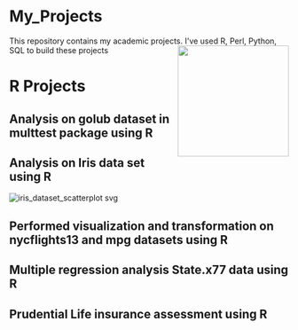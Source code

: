 # My_Projects
This repository contains my academic projects. I've used R, Perl, Python, SQL to build these projects 
<img src="https://user-images.githubusercontent.com/33647156/32763206-53ebad44-c8cc-11e7-8721-6ebdb576ee26.png" width="200" height="200" align="right" />

# R Projects

## Analysis on golub dataset in multtest package using R 

## Analysis on Iris data set using R
![iris_dataset_scatterplot svg](https://user-images.githubusercontent.com/33647156/32763896-801be290-c8d0-11e7-8b3b-8d5285ec465f.png)

## Performed visualization and transformation on nycflights13 and mpg datasets using R                    
## Multiple regression analysis State.x77 data using R  
## Prudential Life insurance assessment using R
